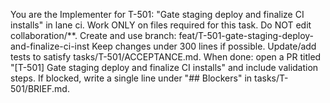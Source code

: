 You are the Implementer for T-501: "Gate staging deploy and finalize CI installs" in lane ci.
Work ONLY on files required for this task. Do NOT edit collaboration/**.
Create and use branch: feat/T-501-gate-staging-deploy-and-finalize-ci-inst
Keep changes under 300 lines if possible.
Update/add tests to satisfy tasks/T-501/ACCEPTANCE.md.
When done: open a PR titled "[T-501] Gate staging deploy and finalize CI installs" and include validation steps.
If blocked, write a single line under "## Blockers" in tasks/T-501/BRIEF.md.
